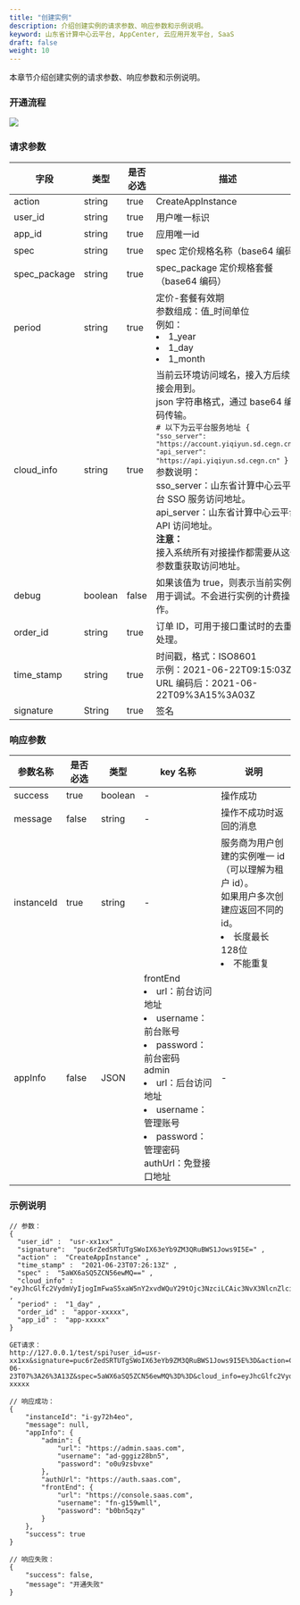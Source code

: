 ```yaml
---
title: "创建实例"
description: 介绍创建实例的请求参数、响应参数和示例说明。
keyword: 山东省计算中心云平台, AppCenter, 云应用开发平台, SaaS
draft: false
weight: 10
---
```


本章节介绍创建实例的请求参数、响应参数和示例说明。

### 开通流程

![](/appcenter/dev-platform/saas-developer-guide/_image/um_spi_open.png)

### 请求参数

| 字段         | 类型    | 是否必选 | 描述                                                         |
| ------------ | ------- | -------- | ------------------------------------------------------------ |
| action       | string  | true     | CreateAppInstance                                            |
| user_id      | string  | true     | 用户唯一标识                                                 |
| app_id       | string  | true     | 应用唯一id                                                   |
| spec         | string  | true     | spec 定价规格名称（base64 编码）                             |
| spec_package | string  | true     | spec_package 定价规格套餐（base64  编码）                    |
| period       | string  | true     | 定价-套餐有效期<br />参数组成：值_时间单位<br />例如：<li>1_year</li><li>1_day</li><li>1_month</li> |
| cloud_info   | string  | true     | 当前云环境访问域名，接入方后续对接会用到。<br />json 字符串格式，通过 base64 编码传输。<br /><code># 以下为云平台服务地址 { ``"sso_server": "https://account.yiqiyun.sd.cegn.cn", "api_server": "https://api.yiqiyun.sd.cegn.cn" ``}</code><br />参数说明：<br />sso_server：山东省计算中心云平台 SSO 服务访问地址。<br />api_server：山东省计算中心云平台 API 访问地址。<br />**注意：**<br />接入系统所有对接操作都需要从这个参数重获取访问地址。 |
| debug        | boolean | false    | 如果该值为 true，则表示当前实例用于调试。不会进行实例的计费操作。 |
| order_id     | string  | true     | 订单 ID，可用于接口重试时的去重处理。                        |
| time_stamp   | string  | true     | 时间戳，格式：ISO8601<br />示例：2021-06-22T09:15:03Z<br />URL 编码后：2021-06-22T09%3A15%3A03Z |
| signature    | String  | true     | 签名                                                         |

### 响应参数

| 参数名称   | 是否必选 | 类型    | key 名称                                                     | 说明                                                         |
| ---------- | -------- | ------- | ------------------------------------------------------------ | ------------------------------------------------------------ |
| success    | true     | boolean | -                                                            | 操作成功                                                     |
| message    | false    | string  | -                                                            | 操作不成功时返回的消息                                       |
| instanceId | true     | string  | -                                                            | 服务商为用户创建的实例唯一  id<br />（可以理解为租户 id）。<br />如果用户多次创建应返回不同的 id。<li>长度最长 128位</li><li>不能重复</li> |
| appInfo    | false    | JSON    | frontEnd<li>url：前台访问地址</li><li>username：前台账号</li><li>password：前台密码</li>admin<li>url：后台访问地址</li><li>username：管理账号</li><li>password：管理密码</li>authUrl：免登接口地址 | -                                                            |

### 示例说明

```
// 参数：
{
  "user_id" :  "usr-xx1xx" ,
  "signature":  "puc6rZedSRTUTgSWoIX63eYb9ZM3QRuBWS1Jows9I5E=" ,
  "action" :  "CreateAppInstance" ,
  "time_stamp" :  "2021-06-23T07:26:13Z" ,
  "spec" :  "5aWX6aSQ5ZCN56ewMQ==" ,
  "cloud_info" :  "eyJhcGlfc2VydmVyIjogImFwaS5xaW5nY2xvdWQuY29tOjc3NzciLCAic3NvX3NlcnZlciI6ICJzc28ucWluZ2Nsb3VkLmNvbSJ9" ,
  "period" :  "1_day" ,
  "order_id" :  "appor-xxxxx",
  "app_id" :  "app-xxxxx"
}  
```

```
GET请求：  
http://127.0.0.1/test/spi?user_id=usr-xx1xx&signature=puc6rZedSRTUTgSWoIX63eYb9ZM3QRuBWS1Jows9I5E%3D&action=CreateAppInstance&time_stamp=2021-06-23T07%3A26%3A13Z&spec=5aWX6aSQ5ZCN56ewMQ%3D%3D&cloud_info=eyJhcGlfc2VydmVyIjogImFwaS5xaW5nY2xvdWQuY29tOjc3NzciLCAic3NvX3NlcnZlciI6ICJzc28ucWluZ2Nsb3VkLmNvbSJ9&period=1_day&app_id=app-xxxxx
```

```
// 响应成功： 
{
	"instanceId": "i-gy72h4eo",
	"message": null,
	"appInfo": {
		"admin": {
			"url": "https://admin.saas.com",
			"username": "ad-gggiz28bn5",
			"password": "o0u9zsbvxe"
		},
		"authUrl": "https://auth.saas.com",
		"frontEnd": {
			"url": "https://console.saas.com",
			"username": "fn-g159wmll",
			"password": "b0bn5qzy"
		}
	},
	"success": true
}
```

```
// 响应失败：
{
	"success": false,
	"message": "开通失败"
}
```
